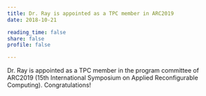 ```yaml
---
title: Dr. Ray is appointed as a TPC member in ARC2019
date: 2018-10-21

reading_time: false
share: false
profile: false

---
```


<!--more-->
Dr. Ray is appointed as a TPC member in the program committee of ARC2019 (15th International Symposium on Applied Reconfigurable Computing). Congratulations!
